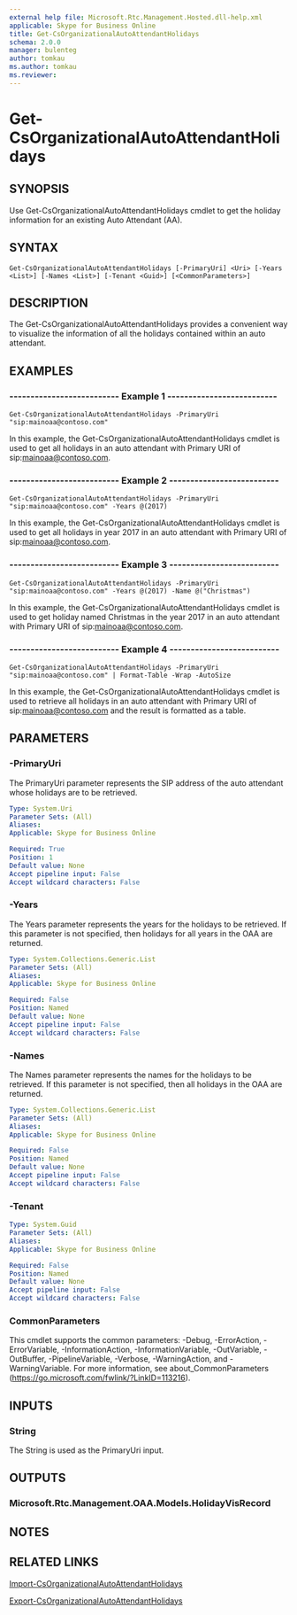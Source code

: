 ```yaml
---
external help file: Microsoft.Rtc.Management.Hosted.dll-help.xml
applicable: Skype for Business Online
title: Get-CsOrganizationalAutoAttendantHolidays
schema: 2.0.0
manager: bulenteg
author: tomkau
ms.author: tomkau
ms.reviewer:
---
```


# Get-CsOrganizationalAutoAttendantHolidays

## SYNOPSIS
Use Get-CsOrganizationalAutoAttendantHolidays cmdlet to get the holiday information for an existing Auto Attendant (AA).

## SYNTAX

```
Get-CsOrganizationalAutoAttendantHolidays [-PrimaryUri] <Uri> [-Years <List>] [-Names <List>] [-Tenant <Guid>] [<CommonParameters>]
```

## DESCRIPTION
The Get-CsOrganizationalAutoAttendantHolidays provides a convenient way to visualize the information of all the holidays contained within an auto attendant.

## EXAMPLES

### -------------------------- Example 1 --------------------------
```
Get-CsOrganizationalAutoAttendantHolidays -PrimaryUri "sip:mainoaa@contoso.com"
```

In this example, the Get-CsOrganizationalAutoAttendantHolidays cmdlet is used to get all holidays in an auto attendant with Primary URI of sip:mainoaa@contoso.com.

### -------------------------- Example 2 --------------------------
```
Get-CsOrganizationalAutoAttendantHolidays -PrimaryUri "sip:mainoaa@contoso.com" -Years @(2017)
```

In this example, the Get-CsOrganizationalAutoAttendantHolidays cmdlet is used to get all holidays in year 2017 in an auto attendant with Primary URI of sip:mainoaa@contoso.com.

### -------------------------- Example 3 --------------------------
```
Get-CsOrganizationalAutoAttendantHolidays -PrimaryUri "sip:mainoaa@contoso.com" -Years @(2017) -Name @("Christmas")
```

In this example, the Get-CsOrganizationalAutoAttendantHolidays cmdlet is used to get holiday named Christmas in the year 2017 in an auto attendant with Primary URI of sip:mainoaa@contoso.com.

### -------------------------- Example 4 --------------------------
```
Get-CsOrganizationalAutoAttendantHolidays -PrimaryUri "sip:mainoaa@contoso.com" | Format-Table -Wrap -AutoSize
```

In this example, the Get-CsOrganizationalAutoAttendantHolidays cmdlet is used to retrieve all holidays in an auto attendant with Primary URI of sip:mainoaa@contoso.com and the result is formatted as a table.


## PARAMETERS

### -PrimaryUri
The PrimaryUri parameter represents the SIP address of the auto attendant whose holidays are to be retrieved.

```yaml
Type: System.Uri
Parameter Sets: (All)
Aliases: 
Applicable: Skype for Business Online

Required: True
Position: 1
Default value: None
Accept pipeline input: False
Accept wildcard characters: False
```

### -Years
The Years parameter represents the years for the holidays to be retrieved. If this parameter is not specified, then holidays for all years in the OAA are returned.

```yaml
Type: System.Collections.Generic.List
Parameter Sets: (All)
Aliases: 
Applicable: Skype for Business Online

Required: False
Position: Named
Default value: None
Accept pipeline input: False
Accept wildcard characters: False
```

### -Names
The Names parameter represents the names for the holidays to be retrieved. If this parameter is not specified, then all holidays in the OAA are returned.

```yaml
Type: System.Collections.Generic.List
Parameter Sets: (All)
Aliases: 
Applicable: Skype for Business Online

Required: False
Position: Named
Default value: None
Accept pipeline input: False
Accept wildcard characters: False
```

### -Tenant

```yaml
Type: System.Guid
Parameter Sets: (All)
Aliases: 
Applicable: Skype for Business Online

Required: False
Position: Named
Default value: None
Accept pipeline input: False
Accept wildcard characters: False
```

### CommonParameters
This cmdlet supports the common parameters: -Debug, -ErrorAction, -ErrorVariable, -InformationAction, -InformationVariable, -OutVariable, -OutBuffer, -PipelineVariable, -Verbose, -WarningAction, and -WarningVariable. For more information, see about_CommonParameters (https://go.microsoft.com/fwlink/?LinkID=113216).


## INPUTS

### String
The String is used as the PrimaryUri input.


## OUTPUTS

### Microsoft.Rtc.Management.OAA.Models.HolidayVisRecord


## NOTES


## RELATED LINKS

[Import-CsOrganizationalAutoAttendantHolidays](Import-CsOrganizationalAutoAttendantHolidays.md)

[Export-CsOrganizationalAutoAttendantHolidays](Export-CsOrganizationalAutoAttendantHolidays.md)

